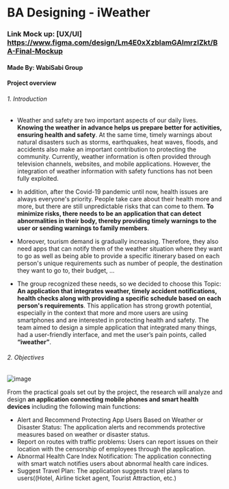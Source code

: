 # BA Designing - iWeather

### Link Mock up: [UX/UI] https://www.figma.com/design/Lm4E0xXzbIamGAImrzIZkt/BA-Final-Mockup
#### Made By: WabiSabi Group
#### Project overview
###### 1. Introduction
 - Weather and safety are two important aspects of our daily lives. **Knowing the weather in advance helps us prepare better for activities, ensuring health and safety**. At the same time, timely warnings about natural disasters such as storms, earthquakes, heat waves, floods, and accidents also make an important contribution to protecting the community. Currently, weather information is often provided through television channels, websites, and mobile applications. However, the integration of weather information with safety functions has not been fully exploited. 

 - In addition, after the Covid-19 pandemic until now, health issues are always everyone's priority. People take care about their health more and more, but there are still unpredictable risks that can come to them. **To minimize risks, there needs to be an application that can detect abnormalities in their body, thereby providing timely warnings to the user or sending warnings to family members**. 

 - Moreover, tourism demand is gradually increasing. Therefore, they also need apps that can notify them of the weather situation where they want to go as well as being able to provide a specific itinerary based on each person's unique requirements such as number of people, the destination they want to go to, their budget, ... 

 - The group recognized these needs, so we decided to choose this Topic: **An application that integrates weather, timely accident notifications, health checks along with providing a specific schedule based on each person's requirements**. This application has strong growth potential, especially in the context that more and more users are using smartphones and are interested in protecting health and safety. The team aimed to design a simple application that integrated many things, had a user-friendly interface, and met the user’s pain points, called **“iweather”**.
###### 2. Objectives
  
  ![image](https://github.com/user-attachments/assets/8d03144d-5ed7-4c0e-b43b-92a5d0504d65)

  From the practical goals set out by the project, the research will analyze and design **an application connecting mobile phones and smart health devices** including the following main functions: 
 - Alert and Recommend Protecting App Users Based on Weather or Disaster Status: The application alerts and recommends protective measures based on weather or disaster status.
 - Report on routes with traffic problems: Users can report issues on their location with the censorship of employees through the application.
 - Abnormal Health Care Index Notification: The application connecting with smart watch notifies users about abnormal health care indices.
 - Suggest Travel Plan: The application suggests travel plans to users((Hotel, Airline ticket agent, Tourist Attraction, etc.)


